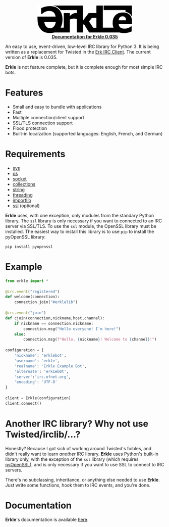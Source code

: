<p align="center">
	<img src="https://github.com/nutjob-laboratories/erkle/raw/master/images/logo_300.png"><br>
	<a href="https://github.com/nutjob-laboratories/erkle/blob/master/documentation/Erkle-IRC-Library.pdf"><b>Documentation for Erkle 0.035</b></a>
</p>

An easy to use, event-driven, low-level IRC library for Python 3. It is being written as a replacement for Twisted in the [Erk IRC Client](https://github.com/nutjob-laboratories/erk). The current version of **Erkle** is 0.035.

**Erkle** is not feature complete, but it is complete enough for most simple IRC bots.

# Features

* Small and easy to bundle with applications
* Fast
* Multiple connection/client support
* SSL/TLS connection support
* Flood protection
* Built-in localzation (supported languages: English, French, and German)

# Requirements

* [sys](https://docs.python.org/3/library/sys.html)
* [os](https://docs.python.org/3/library/os.html)
* [socket](https://docs.python.org/3/library/socket.html)
* [collections](https://docs.python.org/3/library/collections.html)
* [string](https://docs.python.org/3/library/string.html)
* [threading](https://docs.python.org/3/library/threading.html)
* [importlib](https://docs.python.org/3/library/importlib.html)
* [ssl](https://docs.python.org/3/library/ssl.html) (optional)

**Erkle** uses, with one exception, only modules from the standary Python library. The `ssl` library is only necessary if you want to connected to an IRC server via SSL/TLS. To use the `ssl` module, the OpenSSL library must be installed. The easiest way to install this library is to use `pip` to install the pyOpenSSL library:

```
pip install pyopenssl
```

# Example
```python
from erkle import *

@irc.event("registered")
def welcome(connection):
	connection.join("#erklelib")

@irc.event("join")
def cjoin(connection,nickname,host,channel):
	if nickname == connection.nickname:
		connection.msg("Hello everyone! I'm here!")
	else:
		connection.msg(f"Hello, {nickname}! Welcome to {channel}!")

configuration = {
	'nickname': 'erklebot',
	'username': 'erkle',
	'realname': 'Erkle Example Bot',
	'alternate': 'erk1eb0t',
	'server':'irc.efnet.org',
	'encoding': 'UTF-8'
}

client = Erkle(configuration)
client.connect()
```

# Another IRC library? Why not use Twisted/irclib/...?
Honestly? Because I got sick of working around Twisted's foibles, and didn't really want to learn _another_ IRC library. **Erkle** uses Python's built-in library only, with the exception of the `ssl` library (which requires [pyOpenSSL](https://www.pyopenssl.org/)), and is only necessary if you want to use SSL to connect to IRC servers.

There's no subclassing, inheritance, or anything else needed to use **Erkle**. Just write some functions, hook them to IRC events, and you're done.

# Documentation
**Erkle**'s documentation is available [here](https://github.com/nutjob-laboratories/erkle/blob/master/documentation/Erkle-IRC-Library.pdf).
